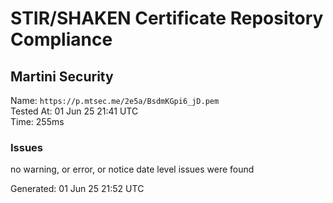 # STIR/SHAKEN Certificate Repository Compliance

## Martini Security

Name: `https://p.mtsec.me/2e5a/BsdmKGpi6_jD.pem`\
Tested At: 01 Jun 25 21:41 UTC\
Time: 255ms

### Issues

no warning, or error, or notice date level issues were found

Generated: 01 Jun 25 21:52 UTC